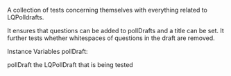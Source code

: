A collection of tests concerning themselves with everything related to LQPolldrafts.

It ensures that questions can be added to pollDrafts and a title can be set.
It further tests whether whitespaces of questions in the draft are removed.

Instance Variables
	pollDraft:		<LQPollDraft>
			
pollDraft
	the LQPollDraft that is being tested
